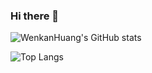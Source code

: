 ### Hi there 👋

<!--
**WenkanHuang/WenkanHuang** is a ✨ _special_ ✨ repository because its `README.md` (this file) appears on your GitHub profile.

Here are some ideas to get you started:

- 🔭 I’m currently working on ...
- 🌱 I’m currently learning ...
- 👯 I’m looking to collaborate on ...
- 🤔 I’m looking for help with ...
- 💬 Ask me about ...
- 📫 How to reach me: ...
- 😄 Pronouns: ...
- ⚡ Fun fact: ...
-->

![WenkanHuang's GitHub stats](https://github-readme-stats.vercel.app/api?username=CodingPlatelets&show_icons=true&theme=radical)

![Top Langs](https://github-readme-stats.vercel.app/api/top-langs/?username=CodingPlatelets&layout=compact&hide=html,css,scss&exclude_repo=CodingPlatelets.github.io&langs_count=8)
